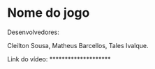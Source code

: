 # Nome do jogo

Desenvolvedores: 

Cleilton Sousa,
Matheus Barcellos,
Tales Ivalque.

Link do vídeo: ********************
